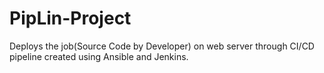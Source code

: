 # PipLin-Project
Deploys the job(Source Code by Developer) on web server through CI/CD pipeline created using Ansible and Jenkins. 
